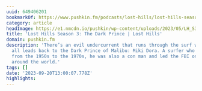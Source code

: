 ```yaml
---
uuid: 649406201
bookmarkOf: https://www.pushkin.fm/podcasts/lost-hills/lost-hills-season-3-the-dark-prince
category: article
headImage: https://e1.nmcdn.io/pushkin/wp-content/uploads/2023/05/LH_S3_PUSHKIN_BANNER_1200x628.png/v:1-width:1200-height:630-fit:cover/LH_S3_PUSHKIN_BANNER_1200x628.png?signature=ca04b306
title: 'Lost Hills Season 3: The Dark Prince | Lost Hills'
domain: pushkin.fm
description: 'There’s an evil undercurrent that runs through the surf world, and it
  all leads back to the Dark Prince of Malibu: Miki Dora. A surfer who ruled Malibu
  from the 1950s to the 1970s, he was also a con man and led the FBI on a 7-year manhunt
  around the world.'
tags: []
date: '2023-09-20T13:00:07.778Z'
highlights: 
---
```




